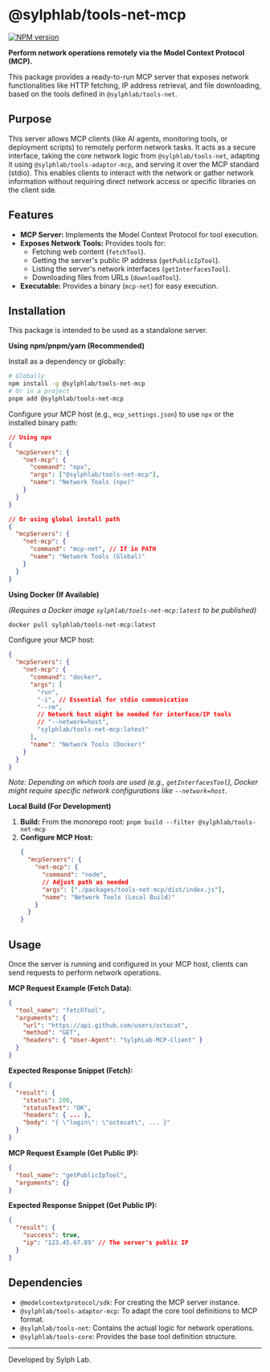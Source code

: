 # @sylphlab/tools-net-mcp

[![NPM version](https://img.shields.io/npm/v/@sylphlab/tools-net-mcp?style=flat-square)](https://www.npmjs.com/package/@sylphlab/tools-net-mcp)

**Perform network operations remotely via the Model Context Protocol (MCP).**

This package provides a ready-to-run MCP server that exposes network functionalities like HTTP fetching, IP address retrieval, and file downloading, based on the tools defined in `@sylphlab/tools-net`.

## Purpose

This server allows MCP clients (like AI agents, monitoring tools, or deployment scripts) to remotely perform network tasks. It acts as a secure interface, taking the core network logic from `@sylphlab/tools-net`, adapting it using `@sylphlab/tools-adaptor-mcp`, and serving it over the MCP standard (stdio). This enables clients to interact with the network or gather network information without requiring direct network access or specific libraries on the client side.

## Features

*   **MCP Server:** Implements the Model Context Protocol for tool execution.
*   **Exposes Network Tools:** Provides tools for:
    *   Fetching web content (`fetchTool`).
    *   Getting the server's public IP address (`getPublicIpTool`).
    *   Listing the server's network interfaces (`getInterfacesTool`).
    *   Downloading files from URLs (`downloadTool`).
*   **Executable:** Provides a binary (`mcp-net`) for easy execution.

## Installation

This package is intended to be used as a standalone server.

**Using npm/pnpm/yarn (Recommended)**

Install as a dependency or globally:

```bash
# Globally
npm install -g @sylphlab/tools-net-mcp
# Or in a project
pnpm add @sylphlab/tools-net-mcp
```

Configure your MCP host (e.g., `mcp_settings.json`) to use `npx` or the installed binary path:

```json
// Using npx
{
  "mcpServers": {
    "net-mcp": {
      "command": "npx",
      "args": ["@sylphlab/tools-net-mcp"],
      "name": "Network Tools (npx)"
    }
  }
}

// Or using global install path
{
  "mcpServers": {
    "net-mcp": {
      "command": "mcp-net", // If in PATH
      "name": "Network Tools (Global)"
    }
  }
}
```

**Using Docker (If Available)**

*(Requires a Docker image `sylphlab/tools-net-mcp:latest` to be published)*

```bash
docker pull sylphlab/tools-net-mcp:latest
```

Configure your MCP host:

```json
{
  "mcpServers": {
    "net-mcp": {
      "command": "docker",
      "args": [
        "run",
        "-i", // Essential for stdio communication
        "--rm",
        // Network host might be needed for interface/IP tools
        // "--network=host",
        "sylphlab/tools-net-mcp:latest"
      ],
      "name": "Network Tools (Docker)"
    }
  }
}
```
*Note: Depending on which tools are used (e.g., `getInterfacesTool`), Docker might require specific network configurations like `--network=host`.*

**Local Build (For Development)**

1.  **Build:** From the monorepo root: `pnpm build --filter @sylphlab/tools-net-mcp`
2.  **Configure MCP Host:**
    ```json
    {
      "mcpServers": {
        "net-mcp": {
          "command": "node",
          // Adjust path as needed
          "args": ["./packages/tools-net-mcp/dist/index.js"],
          "name": "Network Tools (Local Build)"
        }
      }
    }
    ```

## Usage

Once the server is running and configured in your MCP host, clients can send requests to perform network operations.

**MCP Request Example (Fetch Data):**

```json
{
  "tool_name": "fetchTool",
  "arguments": {
    "url": "https://api.github.com/users/octocat",
    "method": "GET",
    "headers": { "User-Agent": "SylphLab-MCP-Client" }
  }
}
```

**Expected Response Snippet (Fetch):**

```json
{
  "result": {
    "status": 200,
    "statusText": "OK",
    "headers": { ... },
    "body": "{ \"login\": \"octocat\", ... }"
  }
}
```

**MCP Request Example (Get Public IP):**

```json
{
  "tool_name": "getPublicIpTool",
  "arguments": {}
}
```

**Expected Response Snippet (Get Public IP):**

```json
{
  "result": {
    "success": true,
    "ip": "123.45.67.89" // The server's public IP
  }
}
```

## Dependencies

*   `@modelcontextprotocol/sdk`: For creating the MCP server instance.
*   `@sylphlab/tools-adaptor-mcp`: To adapt the core tool definitions to MCP format.
*   `@sylphlab/tools-net`: Contains the actual logic for network operations.
*   `@sylphlab/tools-core`: Provides the base tool definition structure.

---

Developed by Sylph Lab.